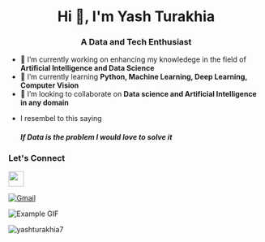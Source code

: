 <h1 align="center">Hi 👋, I'm Yash Turakhia</h1>
<h3 align="center">A Data and Tech Enthusiast</h3>

- 🔭 I’m currently working on  enhancing my knowledege in the field of **Artificial Intelligence and Data Science**
- 🌱 I’m currently learning **Python, Machine Learning, Deep Learning, Computer Vision**
- 👯 I’m looking to collaborate on **Data science and Artificial Intelligence in any domain**
<!-- - 📫 How to reach me **yashturakhia7@gmail.com** -->
- I resembel to this saying <h4>***If Data is the problem I would love to solve it***</h4>

<h3> Let's Connect</h3> 
<p align="left">
  <a href="https://www.linkedin.com/in/yashturakhia/">
    <img src="https://cdn.worldvectorlogo.com/logos/linkedin-icon-2.svg" width="30" height="30"/>
  </a>
</p>

[![Gmail](https://img.shields.io/badge/-Gmail-red?style=for-the-badge&logo=gmail&logoColor=white)](mailto:yashturakhia7@gmail.com)

![Example GIF](https://raw.githubusercontent.com/trinib/trinib/a5f17399d881c5651a89bfe4a621014b08346cf0/images/marquee.svg)

<p align="left"> <img src="https://komarev.com/ghpvc/?username=yashturakhia7&label=Profile%20views&color=0e75b6&style=flat" alt="yashturakhia7" /> </p>

